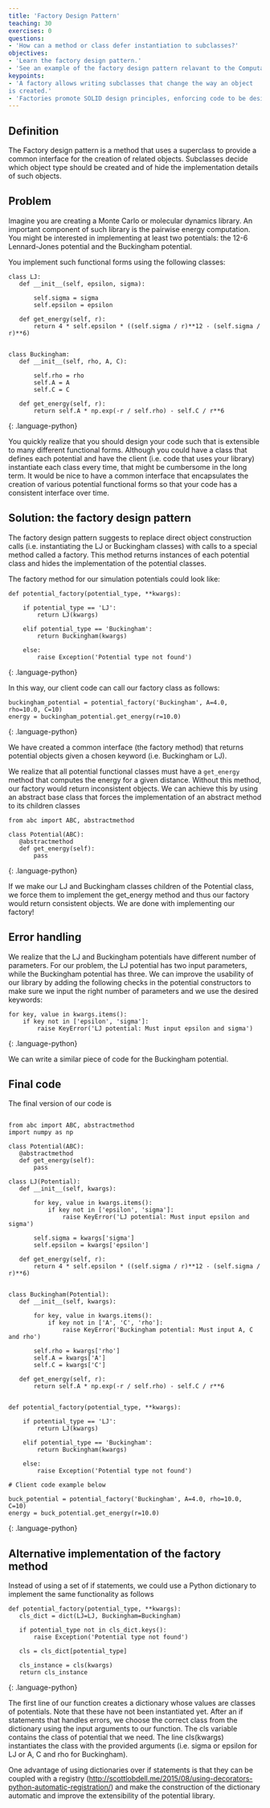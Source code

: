 ```yaml
---
title: 'Factory Design Pattern'
teaching: 30
exercises: 0
questions:
- 'How can a method or class defer instantiation to subclasses?'
objectives:
- 'Learn the factory design pattern.'
- 'See an example of the factory design pattern relavant to the Computational Molecular Sciences domain.'
keypoints:
- 'A factory allows writing subclasses that change the way an object
is created.'
- 'Factories promote SOLID design principles, enforcing code to be designed towards an interface instead of towards a specific class.'
---
```


## Definition

The Factory design pattern is a method that uses a superclass to provide a
common interface for the creation of related objects. Subclasses decide which
object type should be created and of hide the implementation details of such
objects.

## Problem

Imagine you are creating a Monte Carlo or molecular dynamics library. An
important component of such library is the pairwise energy computation. You
might be interested in implementing at least two potentials: the 12-6
Lennard-Jones potential and the Buckingham potential.

You implement such functional forms using the following classes:


~~~
class LJ:
   def __init__(self, epsilon, sigma):

       self.sigma = sigma
       self.epsilon = epsilon

   def get_energy(self, r):
       return 4 * self.epsilon * ((self.sigma / r)**12 - (self.sigma / r)**6)


class Buckingham:
   def __init__(self, rho, A, C):

       self.rho = rho
       self.A = A
       self.C = C

   def get_energy(self, r):
       return self.A * np.exp(-r / self.rho) - self.C / r**6

~~~
{: .language-python}

You quickly realize that you should design your code such that is extensible to
many different functional forms. Although you could have a class that defines
each potential and have the client (i.e. code that uses your library)
instantiate each class every time, that might be cumbersome in the long term.
It would be nice to have a common interface that encapsulates the creation of
various potential functional forms so that your code has a consistent interface
over time.

## Solution: the factory design pattern

The factory design pattern suggests to replace direct object construction calls
(i.e. instantiating the LJ or Buckingham classes) with calls to a special
method called a factory. This method returns instances of each potential class
and hides the implementation of the potential classes.
	
The factory method for our simulation potentials could look like:

~~~
def potential_factory(potential_type, **kwargs):

    if potential_type == 'LJ':
        return LJ(kwargs)

    elif potential_type == 'Buckingham':
        return Buckingham(kwargs)

    else:
        raise Exception('Potential type not found')
~~~
{: .language-python}

In this way, our client code can call our factory class as follows:

~~~
buckingham_potential = potential_factory('Buckingham', A=4.0, rho=10.0, C=10)
energy = buckingham_potential.get_energy(r=10.0)
~~~
{: .language-python}

We have created a common interface (the factory  method) that returns potential
objects given a chosen keyword (i.e. Buckingham or LJ).

We realize that all potential functional classes must have a `get_energy`
method that computes the energy for a given distance. Without this method, our factory would
return inconsistent objects. We can achieve this by using an abstract base
class that forces the implementation of an abstract method to its children
classes


~~~
from abc import ABC, abstractmethod

class Potential(ABC):
   @abstractmethod
   def get_energy(self):
       pass
~~~
{: .language-python}

If we make our LJ and Buckingham  classes children of the Potential class, we
force them to implement the get_energy method and thus our factory would return
consistent objects.  We are done with implementing our factory!

## Error handling

We realize that the LJ and Buckingham potentials have different number of
parameters. For our problem, the LJ potential has two input 
parameters, while the Buckingham potential has three. We can improve the
usability of our library by adding the following checks in the potential
constructors to make sure we input the right number of parameters and we use
the desired keywords:

~~~
for key, value in kwargs.items():
    if key not in ['epsilon', 'sigma']:
        raise KeyError('LJ potential: Must input epsilon and sigma')
~~~
{: .language-python}

We can write a similar piece of code for the Buckingham potential.

## Final code

The final version of our code is


~~~

from abc import ABC, abstractmethod
import numpy as np

class Potential(ABC):
   @abstractmethod
   def get_energy(self):
       pass

class LJ(Potential):
   def __init__(self, kwargs):

       for key, value in kwargs.items():
           if key not in ['epsilon', 'sigma']:
               raise KeyError('LJ potential: Must input epsilon and sigma')

       self.sigma = kwargs['sigma']
       self.epsilon = kwargs['epsilon']

   def get_energy(self, r):
       return 4 * self.epsilon * ((self.sigma / r)**12 - (self.sigma / r)**6)


class Buckingham(Potential):
   def __init__(self, kwargs):

       for key, value in kwargs.items():
           if key not in ['A', 'C', 'rho']:
               raise KeyError('Buckingham potential: Must input A, C and rho')

       self.rho = kwargs['rho']
       self.A = kwargs['A']
       self.C = kwargs['C']

   def get_energy(self, r):
       return self.A * np.exp(-r / self.rho) - self.C / r**6


def potential_factory(potential_type, **kwargs):

    if potential_type == 'LJ':
        return LJ(kwargs)

    elif potential_type == 'Buckingham':
        return Buckingham(kwargs)

    else:
        raise Exception('Potential type not found')

# Client code example below

buck_potential = potential_factory('Buckingham', A=4.0, rho=10.0, C=10)
energy = buck_potential.get_energy(r=10.0)

~~~
{: .language-python}

## Alternative implementation of the factory method

Instead of using a set of if statements, we could use a Python dictionary to implement the same functionality as follows

~~~
def potential_factory(potential_type, **kwargs):
   cls_dict = dict(LJ=LJ, Buckingham=Buckingham)

   if potential_type not in cls_dict.keys():
       raise Exception('Potential type not found')

   cls = cls_dict[potential_type]

   cls_instance = cls(kwargs)
   return cls_instance
~~~
{: .language-python}

The first line of our function creates a dictionary whose values are classes of
potentials. Note that these have not been instantiated yet. After an if
statements that handles errors, we choose the correct class from the dictionary
using the input arguments to our function. The cls variable contains the class
of potential that we need. The line cls(kwargs) instantiates the class with the
provided arguments (i.e. sigma or epsilon for LJ or A, C and rho for
Buckingham).

One advantage of using dictionaries over if statements is that they can be
coupled with a registry
(http://scottlobdell.me/2015/08/using-decorators-python-automatic-registration/)
and make the construction of the dictionary automatic and improve the
extensibility of the potential library. 
